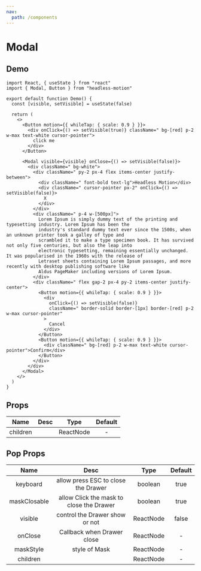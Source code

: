 ```yaml
---
nav:
  path: /components
---
```


# Modal

## Demo

```tsx
import React, { useState } from "react"
import { Modal, Button } from "headless-motion"

export default function Demo() {
  const [visible, setVisible] = useState(false)

  return (
    <>
      <Button motion={{ whileTap: { scale: 0.9 } }}>
        <div onClick={() => setVisible(true)} className=" bg-[red] p-2 w-max text-white cursor-pointer">
          click me
        </div>
      </Button>

      <Modal visible={visible} onClose={() => setVisible(false)}>
        <div className=" bg-white">
          <div className=" py-2 px-4 flex items-center justify-between">
            <div className=" font-bold text-lg">Headless Motion</div>
            <div className=" cursor-pointer px-2" onClick={() => setVisible(false)}>
              X
            </div>
          </div>
          <div className=" p-4 w-[500px]">
            Lorem Ipsum is simply dummy text of the printing and typesetting industry. Lorem Ipsum has been the
            industry's standard dummy text ever since the 1500s, when an unknown printer took a galley of type and
            scrambled it to make a type specimen book. It has survived not only five centuries, but also the leap into
            electronic typesetting, remaining essentially unchanged. It was popularised in the 1960s with the release of
            Letraset sheets containing Lorem Ipsum passages, and more recently with desktop publishing software like
            Aldus PageMaker including versions of Lorem Ipsum.
          </div>
          <div className=" flex gap-2 px-4 py-2 items-center justify-center">
            <Button motion={{ whileTap: { scale: 0.9 } }}>
              <div
                onClick={() => setVisible(false)}
                className=" border-solid border-[1px] border-[red] p-2 w-max cursor-pointer"
              >
                Cancel
              </div>
            </Button>
            <Button motion={{ whileTap: { scale: 0.9 } }}>
              <div className=" bg-[red] p-2 w-max text-white cursor-pointer">Confirm</div>
            </Button>
          </div>
        </div>
      </Modal>
    </>
  )
}
```

## Props

|   Name   | Desc |   Type    | Default |
| :------: | :--: | :-------: | :-----: |
| children |      | ReactNode |    -    |

## Pop Props

|     Name     |                   Desc                   |   Type    | Default |
| :----------: | :--------------------------------------: | :-------: | :-----: |
|   keyboard   |   allow press ESC to close the Drawer    |  boolean  |  true   |
| maskClosable | allow Click the mask to close the Drawer |  boolean  |  true   |
|   visible    |      control the Drawer show or not      | ReactNode |  false  |
|   onClose    |        Callback when Drawer close        | ReactNode |    -    |
|  maskStyle   |              style of Mask               | ReactNode |    -    |
|   children   |                                          | ReactNode |    -    |
